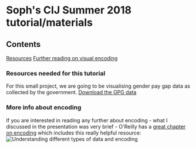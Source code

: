 # Soph's CIJ Summer 2018 tutorial/materials

## Contents
[Resources](#resources)
[Further reading on visual encoding](#more-info-about-encoding)

### Resources needed for this tutorial
For this small project, we are going to be visualising gender pay gap data as collected by the government.
[Download the GPG data](./files/UKGPG-17-18.csv "UK Gender Pay Gap Data")


### More info about encoding

If you are interested in reading any further about encoding - what I discussed in the presentation was very brief - O'Reilly has a [great chapter on encoding](https://www.oreilly.com/library/view/designing-data-visualizations/9781449314774/ch04.html "Designing Data Visualizations: Choose Appropriate Visual Encodings") which includes this really helpful resource:
![Understanding different types of data and encoding](https://www.oreilly.com/library/view/designing-data-visualizations/9781449314774/httpatomoreillycomsourceoreillyimages898026.png "Understanding different types of data and encoding")



